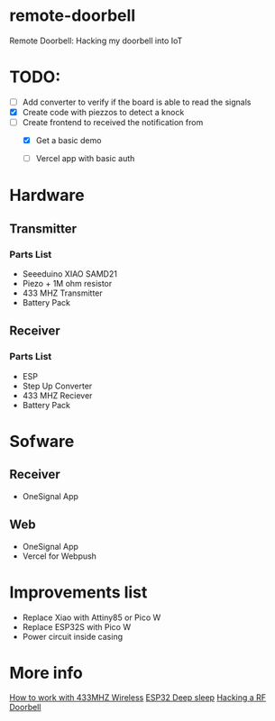 # remote-doorbell
Remote Doorbell: Hacking my doorbell into IoT


# TODO:
- [ ] Add converter to verify if the board is able to read the signals
- [x] Create code with piezzos to detect a knock
- [ ] Create frontend to received the notification from
  - [x] Get a basic demo
  - [ ] Vercel app with basic auth


# Hardware

## Transmitter
### Parts List
- Seeeduino XIAO SAMD21
- Piezo + 1M ohm resistor
- 433 MHZ Transmitter
- Battery Pack

## Receiver
### Parts List
- ESP
- Step Up Converter
- 433 MHZ Reciever
- Battery Pack


# Sofware

## Receiver
- OneSignal App 

## Web
- OneSignal App
- Vercel for Webpush


# Improvements list
- Replace Xiao with Attiny85 or Pico W
- Replace ESP32S  with Pico W
- Power circuit inside casing


# More info
[How to work with 433MHZ Wireless](https://lastminuteengineers.com/433mhz-rf-wireless-arduino-tutorial/)
[ESP32 Deep sleep](https://randomnerdtutorials.com/micropython-esp32-deep-sleep-wake-up-sources/)
[Hacking a RF Doorbell](https://samy.pl/dingdong/)